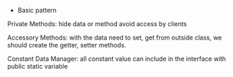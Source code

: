 * Basic pattern

Private Methods: hide data or method avoid access by clients

Accessory Methods: with the data need to set, get from outside class, we should create the getter, setter methods.
 
Constant Data Manager: all constant value can include in the interface with public static variable